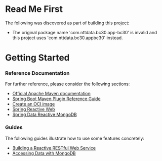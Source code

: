 # Read Me First
The following was discovered as part of building this project:

* The original package name 'com.nttdata.bc30.app-bc30' is invalid and this project uses 'com.nttdata.bc30.appbc30' instead.

# Getting Started

### Reference Documentation
For further reference, please consider the following sections:

* [Official Apache Maven documentation](https://maven.apache.org/guides/index.html)
* [Spring Boot Maven Plugin Reference Guide](https://docs.spring.io/spring-boot/docs/2.7.2/maven-plugin/reference/html/)
* [Create an OCI image](https://docs.spring.io/spring-boot/docs/2.7.2/maven-plugin/reference/html/#build-image)
* [Spring Reactive Web](https://docs.spring.io/spring-boot/docs/2.7.2/reference/htmlsingle/#web.reactive)
* [Spring Data Reactive MongoDB](https://docs.spring.io/spring-boot/docs/2.7.2/reference/htmlsingle/#data.nosql.mongodb)

### Guides
The following guides illustrate how to use some features concretely:

* [Building a Reactive RESTful Web Service](https://spring.io/guides/gs/reactive-rest-service/)
* [Accessing Data with MongoDB](https://spring.io/guides/gs/accessing-data-mongodb/)

